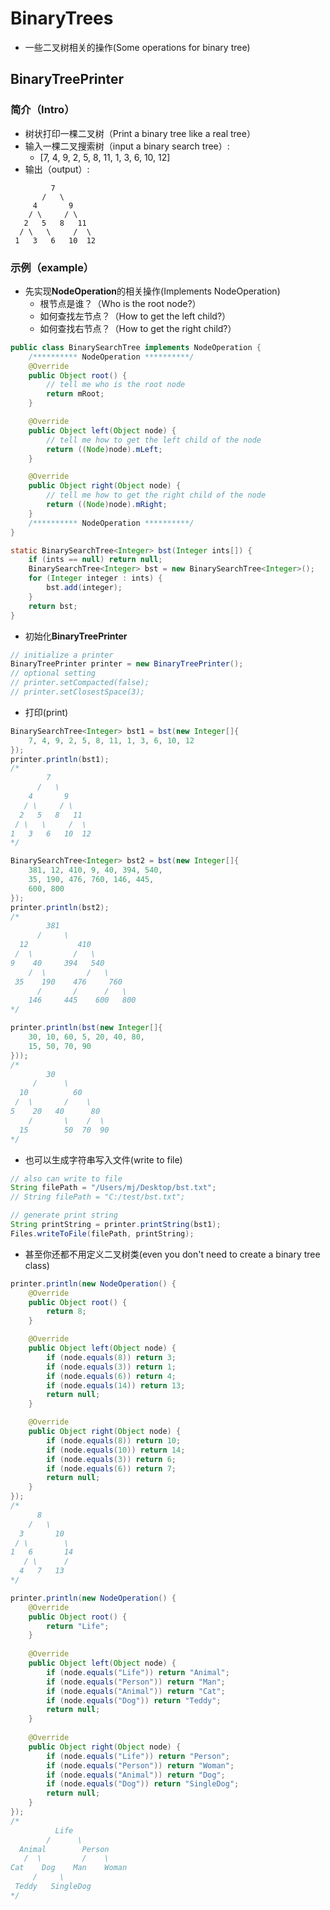 # BinaryTrees
- 一些二叉树相关的操作(Some operations for binary tree)

## BinaryTreePrinter
### 简介（Intro）
- 树状打印一棵二叉树（Print a binary tree like a real tree）
- 输入一棵二叉搜索树（input a binary search tree）: 
	-  [7, 4, 9, 2, 5, 8, 11, 1, 3, 6, 10, 12]
- 输出（output）:
```shell
         7
       /   \
     4       9
    / \     / \
   2   5   8   11
  / \   \     /  \
 1   3   6   10  12
```

### 示例（example）
- 先实现**NodeOperation**的相关操作(Implements NodeOperation)
	- 根节点是谁？（Who is the root node?）
	- 如何查找左节点？（How to get the left child?）
	- 如何查找右节点？（How to get the right child?）
    
```java
public class BinarySearchTree implements NodeOperation {
	/********** NodeOperation **********/
	@Override
	public Object root() {
		// tell me who is the root node
		return mRoot;
	}

	@Override
	public Object left(Object node) {
		// tell me how to get the left child of the node
		return ((Node)node).mLeft;
	}

	@Override
	public Object right(Object node) {
		// tell me how to get the right child of the node
		return ((Node)node).mRight;
	}
	/********** NodeOperation **********/
}

static BinarySearchTree<Integer> bst(Integer ints[]) {
	if (ints == null) return null;
	BinarySearchTree<Integer> bst = new BinarySearchTree<Integer>();
	for (Integer integer : ints) {
		bst.add(integer);
	}
	return bst;
}
```

- 初始化**BinaryTreePrinter**
```java
// initialize a printer
BinaryTreePrinter printer = new BinaryTreePrinter();
// optional setting
// printer.setCompacted(false);
// printer.setClosestSpace(3);
```
  
  - 打印(print)
```java
BinarySearchTree<Integer> bst1 = bst(new Integer[]{
	7, 4, 9, 2, 5, 8, 11, 1, 3, 6, 10, 12
});
printer.println(bst1);
/*
        7
      /   \
    4       9
   / \     / \
  2   5   8   11
 / \   \     /  \
1   3   6   10  12
*/

BinarySearchTree<Integer> bst2 = bst(new Integer[]{
	381, 12, 410, 9, 40, 394, 540, 
	35, 190, 476, 760, 146, 445,
	600, 800
});
printer.println(bst2);
/*
        381
      /     \
  12           410
 /  \         /   \
9    40     394   540
    /  \         /   \
 35    190    476     760
      /       /      /   \
    146     445    600   800
*/

printer.println(bst(new Integer[]{
	30, 10, 60, 5, 20, 40, 80,
	15, 50, 70, 90
}));
/*
        30
     /      \
  10          60
 /  \       /    \
5    20   40      80
    /       \    /  \
  15        50  70  90
*/
```

- 也可以生成字符串写入文件(write to file)
```java
// also can write to file
String filePath = "/Users/mj/Desktop/bst.txt";
// String filePath = "C:/test/bst.txt";

// generate print string
String printString = printer.printString(bst1);
Files.writeToFile(filePath, printString);
```

- 甚至你还都不用定义二叉树类(even you don't need to create a binary tree class)
```java
printer.println(new NodeOperation() {
	@Override
	public Object root() {
		return 8;
	}

	@Override
	public Object left(Object node) {
		if (node.equals(8)) return 3;
		if (node.equals(3)) return 1;
		if (node.equals(6)) return 4;
		if (node.equals(14)) return 13;
		return null;
	}

	@Override
	public Object right(Object node) {
		if (node.equals(8)) return 10;
		if (node.equals(10)) return 14;
		if (node.equals(3)) return 6;
		if (node.equals(6)) return 7;
		return null;
	}
});
/*
      8
    /   \
  3       10
 / \        \
1   6       14
   / \      /
  4   7   13
*/

printer.println(new NodeOperation() {
	@Override
	public Object root() {
		return "Life";
	}
	
	@Override
	public Object left(Object node) {
		if (node.equals("Life")) return "Animal";
		if (node.equals("Person")) return "Man";
		if (node.equals("Animal")) return "Cat";
		if (node.equals("Dog")) return "Teddy";
		return null;
	}
	
	@Override
	public Object right(Object node) {
		if (node.equals("Life")) return "Person";
		if (node.equals("Person")) return "Woman";
		if (node.equals("Animal")) return "Dog";
		if (node.equals("Dog")) return "SingleDog";
		return null;
	}
});
/*
          Life
        /      \
  Animal        Person
   /  \         /    \
Cat    Dog    Man    Woman
     /     \
 Teddy   SingleDog
*/
```
